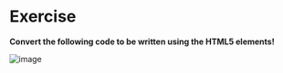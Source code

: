 # Exercise

**Convert the following code to be written using the HTML5 elements!**

![image](https://user-images.githubusercontent.com/47992412/116869147-d94fa480-ac18-11eb-8812-0df7b30488de.png)
